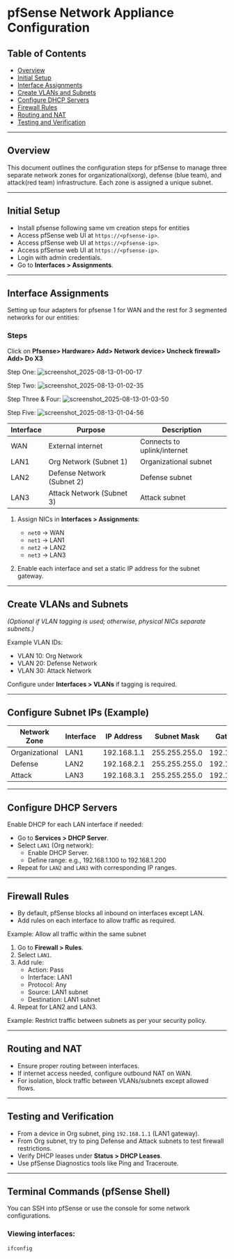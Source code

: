 # pfSense Network Appliance Configuration

## Table of Contents

- [Overview](#overview)
- [Initial Setup](#initial-setup)
- [Interface Assignments](#interface-assignments)
- [Create VLANs and Subnets](#create-vlans-and-subnets)
- [Configure DHCP Servers](#configure-dhcp-servers)
- [Firewall Rules](#firewall-rules)
- [Routing and NAT](#routing-and-nat)
- [Testing and Verification](#testing-and-verification)

---

## Overview

This document outlines the configuration steps for pfSense to manage three separate network zones for organizational(xorg), defense (blue team), and attack(red team) infrastructure. Each zone is assigned a unique subnet.

---

## Initial Setup


- Install pfsense following same vm creation steps for entities
- Access pfSense web UI at `https://<pfsense-ip>`.
- Access pfSense web UI at `https://<pfsense-ip>`.
- Access pfSense web UI at `https://<pfsense-ip>`.
- Login with admin credentials.
- Go to **Interfaces > Assignments**.

---

## Interface Assignments

Setting up four adapters for pfsense 1 for WAN and the rest for 3 segmented networks for our entities:

### Steps ###

Click on **Pfsense> Hardware> Add> Network device> Uncheck firewall> Add> Do X3**
  
Step One:
![screenshot_2025-08-13-01-00-17](images/screenshot_2025-08-13-01-00-17.png)  

Step Two:
![screenshot_2025-08-13-01-02-35](images/screenshot_2025-08-13-01-02-35.png)

Step Three & Four:
![screenshot_2025-08-13-01-03-50](images/screenshot_2025-08-13-01-03-50.png)

Step Five:
![screenshot_2025-08-13-01-04-56](images/screenshot_2025-08-13-01-04-56.png)
  

| Interface | Purpose                   | Description                 |
|-----------|---------------------------|-----------------------------|
| WAN       | External internet          | Connects to uplink/internet |
| LAN1      | Org Network (Subnet 1)    | Organizational subnet       |
| LAN2      | Defense Network (Subnet 2)| Defense subnet              |
| LAN3      | Attack Network (Subnet 3) | Attack subnet               |

1. Assign NICs in **Interfaces > Assignments**:
   - `net0` → WAN
   - `net1` → LAN1
   - `net2` → LAN2
   - `net3` → LAN3

2. Enable each interface and set a static IP address for the subnet gateway.

---

## Create VLANs and Subnets

*(Optional if VLAN tagging is used; otherwise, physical NICs separate subnets.)*

Example VLAN IDs:

- VLAN 10: Org Network
- VLAN 20: Defense Network
- VLAN 30: Attack Network

Configure under **Interfaces > VLANs** if tagging is required.

---

## Configure Subnet IPs (Example)

| Network Zone | Interface | IP Address        | Subnet Mask     | Gateway           |
|--------------|-----------|-------------------|-----------------|-------------------|
| Organizational | LAN1     | 192.168.1.1       | 255.255.255.0   | 192.168.1.1       |
| Defense       | LAN2     | 192.168.2.1       | 255.255.255.0   | 192.168.2.1       |
| Attack        | LAN3     | 192.168.3.1       | 255.255.255.0   | 192.168.3.1       |

---

## Configure DHCP Servers

Enable DHCP for each LAN interface if needed:

- Go to **Services > DHCP Server**.
- Select `LAN1` (Org network):
  - Enable DHCP Server.
  - Define range: e.g., 192.168.1.100 to 192.168.1.200
- Repeat for `LAN2` and `LAN3` with corresponding IP ranges.

---

## Firewall Rules

- By default, pfSense blocks all inbound on interfaces except LAN.
- Add rules on each interface to allow traffic as required.

Example: Allow all traffic within the same subnet

1. Go to **Firewall > Rules**.
2. Select `LAN1`.
3. Add rule:
   - Action: Pass
   - Interface: LAN1
   - Protocol: Any
   - Source: LAN1 subnet
   - Destination: LAN1 subnet
4. Repeat for LAN2 and LAN3.

Example: Restrict traffic between subnets as per your security policy.

---

## Routing and NAT

- Ensure proper routing between interfaces.
- If internet access needed, configure outbound NAT on WAN.
- For isolation, block traffic between VLANs/subnets except allowed flows.

---

## Testing and Verification

- From a device in Org subnet, ping `192.168.1.1` (LAN1 gateway).
- From Org subnet, try to ping Defense and Attack subnets to test firewall restrictions.
- Verify DHCP leases under **Status > DHCP Leases**.
- Use pfSense Diagnostics tools like Ping and Traceroute.

---

## Terminal Commands (pfSense Shell)

You can SSH into pfSense or use the console for some network configurations.

### Viewing interfaces:

```shell
ifconfig
